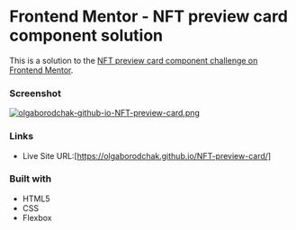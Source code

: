 # Frontend Mentor - NFT preview card component solution

This is a solution to the [NFT preview card component challenge on Frontend Mentor](https://www.frontendmentor.io/challenges/nft-preview-card-component-SbdUL_w0U). 

### Screenshot
[![olgaborodchak-github-io-NFT-preview-card.png](https://i.postimg.cc/BnLVhks0/olgaborodchak-github-io-NFT-preview-card.png)](https://postimg.cc/zyN7vdVt)

### Links

- Live Site URL:[https://olgaborodchak.github.io/NFT-preview-card/]

### Built with

- HTML5
- CSS 
- Flexbox

